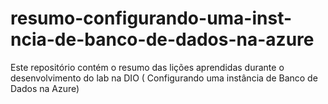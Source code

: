 # resumo-configurando-uma-inst-ncia-de-banco-de-dados-na-azure
Este repositório contém o resumo das lições aprendidas durante o desenvolvimento do lab na DIO ( Configurando uma instância de Banco de Dados na Azure)
